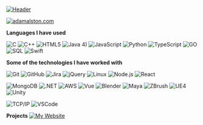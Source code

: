 [![Header](https://github.com/adamalston/adamalston/raw/master/profile.gif)](https://www.youtube.com/watch?v=dQw4w9WgXcQ)

[![adamalston.com](https://img.shields.io/badge/-ADAMALSTON.COM-000000?style=for-the-badge&logo=react&logoColor=white)](https://www.adamalston.com/)

**Languages I have used**

![C](https://img.shields.io/badge/-C-000000?style=flat&logo=C)
![C++](https://img.shields.io/badge/-C++-000000?style=flat&logo=C%2B%2B&logoColor=000064)
![HTML5](https://img.shields.io/badge/-HTML5-000000?style=flat&logo=HTML5)
![Java](https://img.shields.io/badge/-Java-000000?style=flat&logo=Java&logoColor=000064) 4)
![JavaScript](https://img.shields.io/badge/-JavaScript-000000?style=flat&logo=javascript)
![Python](https://img.shields.io/badge/-Python-000000?style=flat&logo=python)
![TypeScript](https://img.shields.io/badge/-TypeScript-000000?style=flat&logo=typescript&logoColor=000064)
![GO](https://img.shields.io/badge/-Java-000000?style=flat&logo=Java&logoColor=000064)
![SQL](https://img.shields.io/badge/-SQL-000000?style=flat&logo=MySQL)
![Swift](https://img.shields.io/badge/-Swift-000000?style=flat&logo=Swift)

**Some of the technologies I have worked with**

![Git](https://img.shields.io/badge/-Git-000000?style=flat&logo=git&logoColor=000064)
![GitHub](https://img.shields.io/badge/-GitHub-000000?style=flat&logo=github&logoColor=000064)
![Jira](https://img.shields.io/badge/-Jira-000000?style=flat&logo=jira-software&logoColor=white&logoColor=000064)
![jQuery](https://img.shields.io/badge/-jQuery-000000?style=flat&logo=jQuery&logoColor=000064)
![Linux](https://img.shields.io/badge/-Linux-000000?style=flat&logo=linux&logoColor=000064)
![Node.js](https://img.shields.io/badge/-Node.js-000000?style=flat&logo=node.js&logoColor=000064)
![React](https://img.shields.io/badge/-React-000000?style=flat&logo=React&logoColor=000064)

![MongoDB](https://img.shields.io/badge/-React-000000?style=flat&logo=React&logoColor=000064)
![.NET](https://img.shields.io/badge/-React-000000?style=flat&logo=React&logoColor=000064)
![AWS](https://img.shields.io/badge/-React-000000?style=flat&logo=React&logoColor=000064)
![Vue](https://img.shields.io/badge/-Spring-000000?style=flat&logo=spring&logoColor=000064)
![Blender](https://img.shields.io/badge/-React-000000?style=flat&logo=React&logoColor=000064)
![Maya](https://img.shields.io/badge/-React-000000?style=flat&logo=React&logoColor=000064)
![ZBrush](https://img.shields.io/badge/-React-000000?style=flat&logo=React&logoColor=000064)
![UE4](https://img.shields.io/badge/-React-000000?style=flat&logo=React&logoColor=000064)
![Unity](https://img.shields.io/badge/-React-000000?style=flat&logo=React&logoColor=000064)

![TCP/IP](https://img.shields.io/badge/-TCP/IP-000000?style=flat&logo=cisco&logoColor=000064)
![VSCode](https://img.shields.io/badge/-XCode-000000?style=flat&logo=XCode&logoColor=000064)<!-- wi*quL3fcV -->

**Projects**
[![My Website](https://img.shields.io/badge/-🧬&nbsp;&nbsp;My&nbsp;Website-000000?style=flat)](https://aidenfaulconer.tech)
